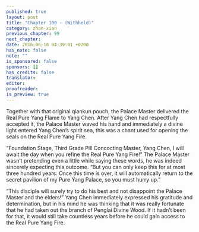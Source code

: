 ```yaml
---
published: true
layout: post
title: "Chapter 100 - (Withheld)"
category: zhan-xian
previous_chapter: 99
next_chapter:
date: 2016-06-18 04:39:01 +0200
has_note: false
note: ""
is_sponsored: false
sponsors: []
has_credits: false
translator:
editor:
proofreader:
is_preview: true
---
```

Together with that original qiankun pouch, the Palace Master delivered the Real Pure Yang Flame to Yang Chen. After Yang Chen had respectfully accepted it, the Palace Master waved his hand and immediately a divine light entered Yang Chen’s spirit sea, this was a chant used for opening the seals on the Real Pure Yang Fire.

“Foundation Stage, Third Grade Pill Concocting Master, Yang Chen, I will await the day when you refine the Real Pure Yang Fire!”
The Palace Master wasn’t pretending even a little while saying these words, he was indeed sincerely expecting this outcome.
“But you can only keep this for at most three hundred years. Once this time is over, it will automatically return to the secret pavilion of my Pure Yang Palace, so you must hurry up.”

“This disciple will surely try to do his best and not disappoint the Palace Master and the elders!”
Yang Chen immediately expressed his gratitude and determination, but in his mind he was thinking that it was really fortunate that he had taken out the branch of Penglai Divine Wood. If it hadn’t been for that, it would still take countless years before he could gain access to the Real Pure Yang Fire.
